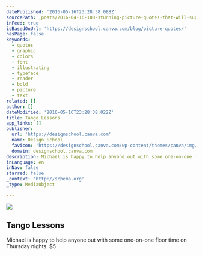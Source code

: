 ```yaml
---
datePublished: '2016-05-16T23:28:38.088Z'
sourcePath: _posts/2016-04-16-100-stunning-picture-quotes-that-will-supercharge-your-creat.md
inFeed: true
isBasedOnUrl: 'https://designschool.canva.com/blog/picture-quotes/'
hasPage: false
keywords:
  - quotes
  - graphic
  - colors
  - font
  - illustrating
  - typeface
  - reader
  - bold
  - picture
  - text
related: []
author: []
dateModified: '2016-05-16T23:28:38.022Z'
title: Tango Lessons
app_links: []
publisher:
  url: 'https://designschool.canva.com'
  name: Design School
  favicon: 'https://designschool.canva.com/wp-content/themes/canva/img/icons/favicon.ico'
  domain: designschool.canva.com
description: Michael is happy to help anyone out with some one-on-one floor time on Thursday nights. $5
inLanguage: en
inNav: false
starred: false
_context: 'http://schema.org'
_type: MediaObject

---
```

<article style=""><img src="https://the-grid-user-content.s3-us-west-2.amazonaws.com/c1bbedb3-c56f-4f96-ad4b-4f5425f1a96f.jpg" /><h1>Tango Lessons</h1><p>Michael is happy to help anyone out with some one-on-one floor time on Thursday nights. $5</p></article>